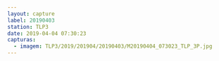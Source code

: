 ```yaml
---
layout: capture
label: 20190403
station: TLP3
date: 2019-04-04 07:30:23
capturas:
  - imagem: TLP3/2019/201904/20190403/M20190404_073023_TLP_3P.jpg
---
```

